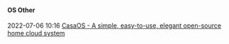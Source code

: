 ####  OS Other

2022-07-06 10:16 [CasaOS - A simple, easy-to-use, elegant open-source home cloud system](https://www.casaos.io/)



